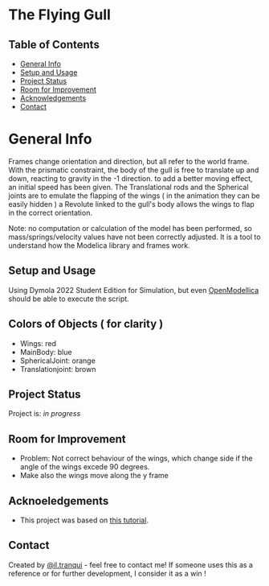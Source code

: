 # The Flying Gull

## Table of Contents
* [General Info](#general-information)
* [Setup and Usage](#setup-and-usage)
* [Project Status](#project-status)
* [Room for Improvement](#room-for-improvement)
* [Acknowledgements](#acknowledgements)
* [Contact](#contact)

# General Info
Frames change orientation and direction, but all refer to the world frame. 
With the prismatic constraint, the body of the gull is free to translate up and down, reacting to gravity in the -1 direction.
to add a better moving effect, an initial speed has been given.
The Translational rods and the Spherical joints are to emulate the flapping of the wings ( in the animation they can be easily hidden )
a Revolute linked to the gull's body allows the wings to flap in the correct orientation.

Note: no computation or calculation of the model has been performed, so mass/springs/velocity values have not been correctly adjusted. It is a tool to understand how the Modelica library and frames work. 

## Setup and Usage 
Using Dymola 2022 Student Edition for Simulation, but even [OpenModellica](https://www.openmodelica.org/) should be able to execute the script. 

## Colors of Objects ( for clarity )
* Wings: red
* MainBody: blue
* SphericalJoint: orange
* Translationjoint: brown

## Project Status
Project is: _in progress_ 

## Room for Improvement
- Problem: Not correct behaviour of the wings, which change side if the angle of the wings excede 90 degrees. 
- Make also the wings move along the y frame

## Acknoeledgements
- This project was based on [this tutorial](https://2011.international.conference.modelica.org/proceedings/pages/tutorials/008/Tutorial8_Multibody_Heckmann.pdf).

## Contact
Created by [@il.tranqui](https://github.com/iltranqui) - feel free to contact me! If someone uses this as a reference or for further development, I consider it as a win !
